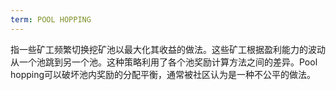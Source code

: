 ```yaml
---
term: POOL HOPPING
---
```


指一些矿工频繁切换挖矿池以最大化其收益的做法。这些矿工根据盈利能力的波动从一个池跳到另一个池。这种策略利用了各个池奖励计算方法之间的差异。Pool hopping可以破坏池内奖励的分配平衡，通常被社区认为是一种不公平的做法。